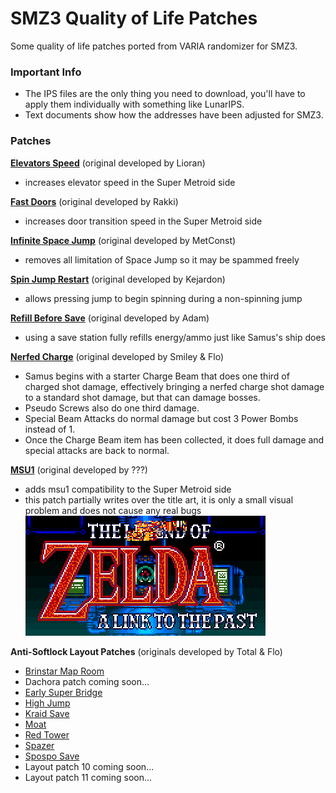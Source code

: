 # SMZ3 Quality of Life Patches
Some quality of life patches ported from VARIA randomizer for SMZ3.

### Important Info
- The IPS files are the only thing you need to download, you'll have to apply them individually with something like LunarIPS.
- Text documents show how the addresses have been adjusted for SMZ3.

### Patches
[**Elevators Speed**](VARIA%20Patches/elevators_speed_smz3.ips "elevators_speed_smz3.ips") (original developed by Lioran)
- increases elevator speed in the Super Metroid side

[**Fast Doors**](VARIA%20Patches/fast_doors_smz3.ips "fast_doors_smz3.ips") (original developed by Rakki)
- increases door transition speed in the Super Metroid side

[**Infinite Space Jump**](VARIA%20Patches/Infinite_Space_Jump_smz3.ips "Infinite_Space_Jump_smz3.ips") (original developed by MetConst)
- removes all limitation of Space Jump so it may be spammed freely
	
[**Spin Jump Restart**](VARIA%20Patches/spinjumprestart_smz3.ips "spinjumprestart_smz3.ips") (original developed by Kejardon)
- allows pressing jump to begin spinning during a non-spinning jump 

[**Refill Before Save**](VARIA%20Patches/refill_before_save_smz3.ips "refill_before_save_smz3.ips") (original developed by Adam)
- using a save station fully refills energy/ammo just like Samus's ship does

[**Nerfed Charge**](VARIA%20Patches/nerfed_charge_smz3.ips "nerfed_charge_smz3.ips") (original developed by Smiley & Flo)
- Samus begins with a starter Charge Beam that does one third of charged shot damage, effectively bringing a nerfed charge shot damage to a standard shot damage, but that can damage bosses.
- Pseudo Screws also do one third damage.
- Special Beam Attacks do normal damage but cost 3 Power Bombs instead of 1.
- Once the Charge Beam item has been collected, it does full damage and special attacks are back to normal.

[**MSU1**](VARIA%20Patches/supermetroid_msu1_smz3.ips "supermetroid_msu1_smz3.ips") (original developed by ???)
- adds msu1 compatibility to the Super Metroid side
- this patch partially writes over the title art, it is only a small visual problem and does not cause any real bugs
![alt text](images/supermetroid_msu1_smz3_title.png "SMZ3 title with MSU1 patch applied")

**Anti-Softlock Layout Patches** (originals developed by Total & Flo)
- [Brinstar Map Room](VARIA%20Patches/Anti-Softlock/brinstar_map_room_smz3.ips "brinstar_map_room_smz3.ips")
- Dachora patch coming soon...
- [Early Super Bridge](VARIA%20Patches/Anti-Softlock/early_super_bridge_smz3.ips "early_super_bridge_smz3.ips")
- [High Jump](VARIA%20Patches/Anti-Softlock/high_jump_smz3.ips "high_jump_smz3.ips")
- [Kraid Save](VARIA%20Patches/Anti-Softlock/kraid_save_smz3.ips "kraid_save_smz3.ips")
- [Moat](VARIA%20Patches/Anti-Softlock/moat_smz3.ips "moat_smz3.ips")
- [Red Tower](VARIA%20Patches/Anti-Softlock/red_tower_smz3.ips "red_tower_smz3.ips")
- [Spazer](VARIA%20Patches/Anti-Softlock/spazer_smz3.ips "spazer_smz3.ips")
- [Spospo Save](VARIA%20Patches/Anti-Softlock/spospo_save_smz3.ips "spospo_save_smz3.ips")
- Layout patch 10 coming soon...
- Layout patch 11 coming soon...